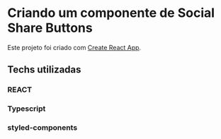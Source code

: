 # Criando um componente de Social Share Buttons

Este projeto foi criado com [Create React App](https://github.com/facebook/create-react-app).

## Techs utilizadas

### REACT
### Typescript
### styled-components
